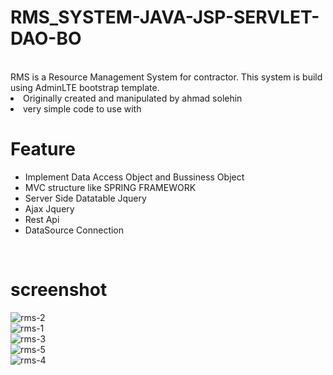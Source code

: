 # RMS_SYSTEM-JAVA-JSP-SERVLET-DAO-BO
<br>
RMS is a Resource Management System for contractor. This system is build using AdminLTE bootstrap template. 
<br>


<li>Originally created and manipulated by ahmad solehin</li>
<li>very simple code to use with</li>

# Feature

- Implement Data Access Object and Bussiness Object
- MVC structure like SPRING FRAMEWORK
- Server Side Datatable Jquery
- Ajax Jquery
- Rest Api
- DataSource Connection
<br>

# screenshot

![rms-2](https://cloud.githubusercontent.com/assets/12325386/26089071/7fa91242-3a2d-11e7-9fa6-4a8f793ce7ac.png)
<br>
![rms-1](https://cloud.githubusercontent.com/assets/12325386/26089074/87f0fc6c-3a2d-11e7-9052-15a5c798f493.png)
<br>
![rms-3](https://cloud.githubusercontent.com/assets/12325386/26089094/a97dd710-3a2d-11e7-9fb7-72fd7d5db99f.png)
<br>
![rms-5](https://cloud.githubusercontent.com/assets/12325386/26089117/d125bbc0-3a2d-11e7-86e2-d358565e7104.png)
<br>
![rms-4](https://cloud.githubusercontent.com/assets/12325386/26089121/dfda3e20-3a2d-11e7-8f96-ad290676b07c.png)
